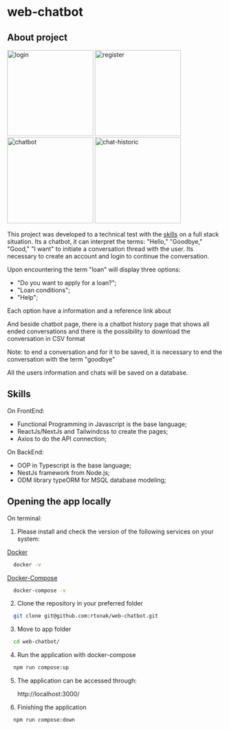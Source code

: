 # web-chatbot
## About project
<img src="https://github.com/rtxnak/web-chatbot/assets/88905400/05fe5b14-ee56-4655-8d55-afee5484296a" alt="login" width="200"/>
<img src="https://github.com/rtxnak/web-chatbot/assets/88905400/568c88a0-b22a-40fc-85e9-170687a0c734" alt="register" width="200"/>
<img src="https://github.com/rtxnak/web-chatbot/assets/88905400/852bc534-e071-4531-bb5b-dda93fd007dd" alt="chatbot" width="200"/>
<img src="https://github.com/rtxnak/web-chatbot/assets/88905400/3c0362a0-5316-4ddc-9d6d-53783d625c9b" alt="chat-historic" width="200"/>

This project was developed to a technical test with the [skills](#skills) on a full stack situation. Its a chatbot, it can interpret the terms: "Hello," "Goodbye," "Good," "I want" to initiate a conversation thread with the user.
Its necessary to create an account and login to continue the conversation.

Upon encountering the term "loan" will display three options:
 - "Do you want to apply for a loan?";
 - "Loan conditions";
 - "Help";

Each option have a information and a reference link about

And beside chatbot page, there is a chatbot history page that shows all ended conversations and there is the possibility to download the conversation in CSV format

Note: to end a conversation and for it to be saved, it is necessary to end the conversation with the term "goodbye"

All the users information and chats will be saved on a database.

## Skills 
On FrontEnd:
 - Functional Programming in Javascript is the base language;
 - ReactJs/NextJs and Tailwindcss to create the pages;
 - Axios to do the API connection;

On BackEnd:
 - OOP in Typescript is the base language;
 - NestJs framework from Node.js;
 - ODM library typeORM for MSQL database modeling;


## Opening the app locally
 
On terminal:

1. Please install and check the version of the following services on your system:

[Docker](https://docs.docker.com/get-docker/)
```bash
  docker -v
```
[Docker-Compose](https://docs.docker.com/compose/install/)
```bash
  docker-compose -v
```

2. Clone the repository in your preferred folder
```bash
  git clone git@github.com:rtxnak/web-chatbot.git
```

3. Move to app folder
```bash
  cd web-chatbot/ 
```

4. Run the application with docker-compose
```bash
  npm run compose:up
```

5. The application can be accessed through:

    http://localhost:3000/

6. Finishing the application
```bash
  npm run compose:down
```

